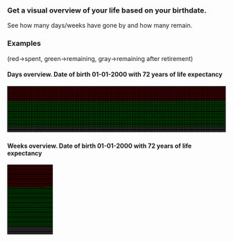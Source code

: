### Get a visual overview of your life based on your birthdate.
See how many days/weeks have gone by and how many remain.

### Examples
(red->spent, green->remaining, gray->remaining after retirement)

#### Days overview. Date of birth 01-01-2000 with 72 years of life expectancy
![Birthdate 01-01-2000 with a life expectancy of 72 years Days overview](./assets/2000-1-1-days.png)

#### Weeks overview. Date of birth 01-01-2000 with 72 years of life expectancy
![Birthdate 01-01-2000 with a life expectancy of 72 years Weeks overview](./assets/2000-1-1-weeks.png)
